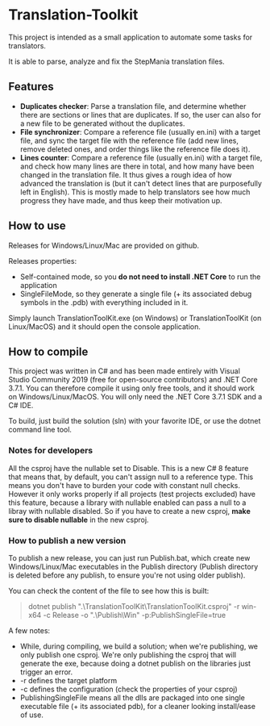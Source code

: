 # Translation-Toolkit

This project is intended as a small application to automate some tasks for translators.

It is able to parse, analyze and fix the StepMania translation files.

## Features ##

* **Duplicates checker**: Parse a translation file, and determine whether there are sections or lines that are duplicates. If so, the user can also for a new file to be generated without the duplicates.
* **File synchronizer**: Compare a reference file (usually en.ini) with a target file, and sync the target file with the reference file (add new lines, remove deleted ones, and order things like the reference file does it).
* **Lines counter**: Compare a reference file (usually en.ini) with a target file, and check how many lines are there in total, and how many have been changed in the translation file. It thus gives a rough idea of how advanced the translation is (but it can't detect lines that are purposefully left in English). This is mostly made to help translators see how much progress they have made, and thus keep their motivation up.

## How to use ##

Releases for Windows/Linux/Mac are provided on github.

Releases properties:
* Self-contained mode, so you **do not need to install .NET Core** to run the application
* SingleFileMode, so they generate a single file (+ its associated debug symbols in the .pdb) with everything included in it.

Simply launch TranslationToolKit.exe (on Windows) or TranslationToolKit (on Linux/MacOS) and it should open the console application. 


## How to compile ##

This project was written in C# and has been made entirely with Visual Studio Community 2019 (free for open-source contributors) and .NET Core 3.7.1. You can therefore compile it using only free tools, and it should work on Windows/Linux/MacOS. You will only need the .NET Core 3.7.1 SDK and a C# IDE.

To build, just build the solution (sln) with your favorite IDE, or use the dotnet command line tool.

### Notes for developers ###

All the csproj have the nullable set to Disable. This is a new C# 8 feature that means that, by default, you can't assign null to a reference type. This means you don't have to burden your code with constant null checks. However it only works properly if all projects (test projects excluded) have this feature, because a library with nullable enabled can pass a null to a libray with nullable disabled. So if you have to create a new csproj, **make sure to disable nullable** in the new csproj.

### How to publish a new version ###

To publish a new release, you can just run Publish.bat, which create new Windows/Linux/Mac executables in the Publish directory (Publish directory is deleted before any publish, to ensure you're not using older publish).

You can check the content of the file to see how this is built:

> dotnet publish ".\TranslationToolKit\TranslationToolKit.csproj" -r win-x64 -c Release -o ".\Publish\Win" -p:PublishSingleFile=true

A few notes:
* While, during compiling, we build a solution; when we're publishing, we only publish one csproj. We're only publishing the csproj that will generate the exe, because doing a dotnet publish on the libraries just trigger an error.
* -r defines the target platform
* -c defines the configuration (check the properties of your csproj)
* PublishingSingleFile means all the dlls are packaged into one single executable file (+ its associated pdb), for a cleaner looking install/ease of use.
